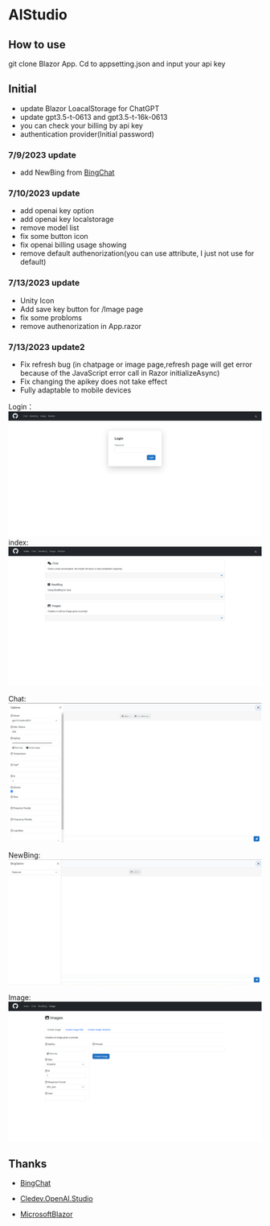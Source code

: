 # AIStudio
## How to use

git clone Blazor App. Cd to appsetting.json and input your api key

## Initial

* update Blazor LoacalStorage for ChatGPT
* update gpt3.5-t-0613 and gpt3.5-t-16k-0613
* you can check your billing by api key
* authentication provider(Initial password)

### 7/9/2023 update

* add NewBing from [BingChat](https://github.com/bsdayo/BingChat)

### 7/10/2023 update

* add openai key option
* add openai key localstorage
* remove model list
* fix some button icon
* fix openai billing usage showing
* remove default authenorization(you can use attribute, I just not use for default)

### 7/13/2023 update

* Unity Icon
* Add save key button for /Image page
* fix some probloms
* remove authenorization in App.razor

### 7/13/2023 update2

* Fix refresh bug (in chatpage or image page,refresh page will get error because of the JavaScript error call in Razor initializeAsync)
* Fix changing the apikey does not take effect
* Fully adaptable to mobile devices

Login：
![Login](/Images/Login.png)
index:
![index](/Images/Index.png)

Chat:
![chat](/Images/Chat.png)



NewBing:![NewBing](/Images/NewBing.png)







Image:
![Image](Images/Image.png)



## Thanks

* [BingChat](https://github.com/bsdayo/BingChat)
* [Cledev.OpenAI.Studio](https://github.com/lucabriguglia/Cledev.OpenAI.Studio)

* [MicrosoftBlazor](https://dotnet.microsoft.com/en-us/apps/aspnet/web-apps/blazor)